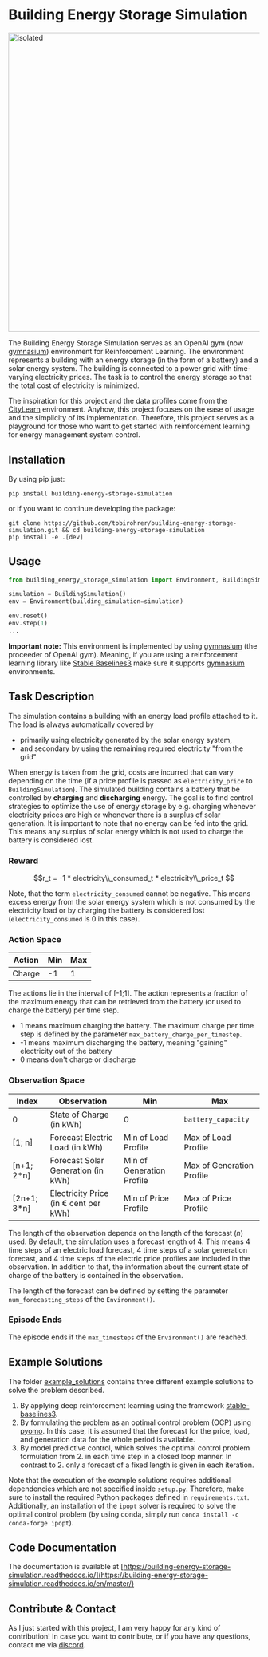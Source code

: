 # Building Energy Storage Simulation

<img src="docs/imgs/overview.drawio.png" alt="isolated" width="600"/>

The Building Energy Storage Simulation serves as an OpenAI gym (now [gymnasium](https://github.com/Farama-Foundation/Gymnasium)) environment 
for Reinforcement Learning. The environment represents a building with an energy storage (in the form of a battery) and a 
solar energy system. The building is connected to a power grid with time-varying electricity prices. The task is to 
control the energy storage so that the total cost of electricity is minimized.

The inspiration for this project and the data profiles come from the [CityLearn](https://github.com/intelligent-environments-lab/CityLearn) environment. Anyhow, this project focuses on the ease of usage and the simplicity of its implementation. Therefore, this project serves as a playground for those who want to get started with reinforcement learning for energy management system control.

## Installation

By using pip just: 

```
pip install building-energy-storage-simulation
```

or if you want to continue developing the package:

```
git clone https://github.com/tobirohrer/building-energy-storage-simulation.git && cd building-energy-storage-simulation
pip install -e .[dev]
```

## Usage

```python
from building_energy_storage_simulation import Environment, BuildingSimulation

simulation = BuildingSimulation()
env = Environment(building_simulation=simulation)

env.reset()
env.step(1)
...
```

**Important note:** This environment is implemented by using [gymnasium](https://github.com/Farama-Foundation/Gymnasium) (the proceeder of OpenAI gym). Meaning, if you are using a reinforcement learning library like [Stable Baselines3](https://github.com/DLR-RM/stable-baselines3) make sure it supports [gymnasium](https://github.com/Farama-Foundation/Gymnasium) environments. 

## Task Description

The simulation contains a building with an energy load profile attached to it. The load is always automatically covered by

- primarily using electricity generated by the solar energy system,
- and secondary by using the remaining required electricity "from the grid"

When energy is taken from the grid, costs are incurred that can vary depending on the time (if a price profile is passed
as `electricity_price` to `BuildingSimulation`). The simulated building contains a battery that be controlled by 
**charging** and **discharging** energy. The goal is to find control strategies to optimize the use of energy storage
by e.g. charging whenever electricity prices are high or whenever there is a surplus of solar generation. It is important 
to note that no energy can be fed into the grid. This means any surplus of solar energy which is not used to charge the
battery is considered lost.

### Reward

$$r_t = -1 * electricity\\_consumed_t * electricity\\_price_t $$ 

Note, that the term `electricity_consumed` cannot be negative. This means excess energy from the solar 
energy system which is not consumed by the electricity load or by charging the battery is considered lost 
(`electricity_consumed` is 0 in this case). 
 
### Action Space

| Action   | Min      | Max    |
|----------|----------|--------|
| Charge   | -1       | 1      |

The actions lie in the interval of [-1;1]. The action represents a fraction of the maximum energy that can be retrieved from the battery (or used to charge the battery) per time step.

- 1 means maximum charging the battery. The maximum charge per time step is defined by the parameter `max_battery_charge_per_timestep`.
- -1 means maximum discharging the battery, meaning "gaining" electricity out of the battery
- 0 means don't charge or discharge

### Observation Space

| Index       | Observation                           | Min                       | Max                          |
|-------------|---------------------------------------|---------------------------|------------------------------|
| 0           | State of Charge (in kWh)              | 0                         | `battery_capacity`           |
| [1; n]      | Forecast Electric Load (in kWh)       | Min of Load Profile       | Max of Load Profile          |
| [n+1; 2*n]  | Forecast Solar Generation (in kWh)    | Min of Generation Profile | Max of Generation Profile    |
| [2n+1; 3*n] | Electricity Price (in € cent per kWh) | Min of Price Profile      | Max of Price Profile         |


The length of the observation depends on the length of the forecast ($n$) used. By default, the simulation uses a forecast length of 4. 
This means 4 time steps of an electric load forecast, 4 time steps of a solar generation forecast, and 4 time steps of the 
electric price profiles are included in the observation. 
In addition to that, the information about the current state of charge of the battery is contained in the observation.

The length of the forecast can be defined by setting the parameter `num_forecasting_steps` of the `Environment()`.


### Episode Ends

The episode ends if the `max_timesteps` of the `Environment()` are reached.

## Example Solutions

The folder [example_solutions](example_solutions) contains three different example solutions to solve the problem 
described.

1. By applying deep reinforcement learning using the framework [stable-baselines3](https://github.com/DLR-RM/stable-baselines3).
2. By formulating the problem as an optimal control problem (OCP) using [pyomo](http://www.pyomo.org/). In this case, it 
   is assumed that the forecast for the price, load, and generation data for the whole period is available. 
3. By model predictive control, which solves the optimal control problem formulation from 2. in each time step in a closed loop manner.
   In contrast to 2. only a forecast of a fixed length is given in each iteration. 

Note that the execution of the example solutions requires additional dependencies which are not specified inside `setup.py`. 
Therefore, make sure to install the required Python packages defined in `requirements.txt`. Additionally, an installation 
of the `ipopt` solver is required to solve the optimal control problem 
(by using conda, simply run `conda install -c conda-forge ipopt`). 

## Code Documentation

The documentation is available at [https://building-energy-storage-simulation.readthedocs.io/](https://building-energy-storage-simulation.readthedocs.io/en/master/)

## Contribute & Contact

As I just started with this project, I am very happy for any kind of
contribution! In case you want to contribute, or if you have any
questions, contact me via
[discord](https://discord.com/users/tobirohrer#8654).

